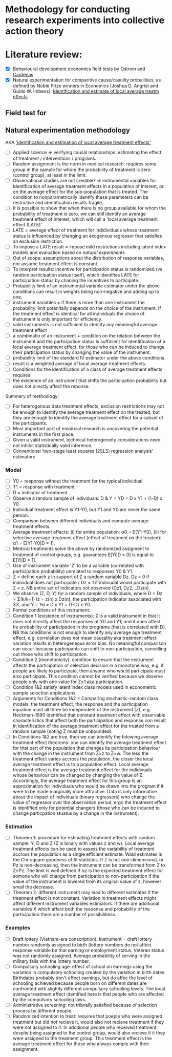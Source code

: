 # Methodology for conducting research experiments into collective action theory

# Literature review:
 - [x] Behavioural development economics field tests by Ostrom and [Cardenas](https://scholar.google.com.co/citations?user=yfeFFpIAAAAJ&hl=en)
 - [x] Natural experimentation for comparitive cause/casulity probailities, as defined by Noble Prize winners in Economics (Joshua D. Angrist and Guido W. Imbens): [Identification and estimate of local average treatm effects](https://www.nber.org/system/files/working_papers/t0118/t0118.pdf)

## Field test for 

## Natural experimentation methodology
AKA ['identification and estimation of local average treatment effects'](https://www.nber.org/system/files/working_papers/t0118/t0118.pdf)

  - [ ] Applied science => verifying causal relationships.  estimating the effect of treatment / interventions / programs.
  - [ ] Random assignment is the norm in medical research: requires some group in the sample for whom the probability of treatment is zero (control group), at least in the limit.
  - [ ] Observational studies are not credible? => instrumental variables for identification of average treatment effects in a population of interest, or on the average effect for the sub-population that is treated.  The condition to nonparametrically identify these parameters can be restrictive and identification results fragile. 
  - [ ] It is possible to show that when there is no group available for whom the probability of treatment is zero, we can still identify an average treatment effect of interest, which will call a 'local average treatment effect (LATE)'
  - [ ] LATE = average effect of treatment for indidividuals whose treatment status is influenced by changing an exogenous regressor that satisfies an exclusion restriction.
  - [ ] To impose a LATE result = impose mild restrictions including latent index models and evaluation based on _natural experiments_
  - [ ] Out of scope: assumptions about the distribution of response variables, nor assume treatment effect is constant.
  - [ ] To interpret results: incentive for participation status is randomized (vs random participation status itself); which identifies LATE for participation status by chaning the incentives to participate.
  - [ ] Probability limit of an instrumental variable estimator under the above conditions can result in weights being non-negative and adding up to one.
  - [ ] instrument variables = if there is more than one instrument the probability limit potenitally depends on the choice of the instrument.  If the treatment effect is identical for all individuals the choice of instrument is only important for efficiency.
  - [ ] valid instruments is not sufficient to identify any meaningful average treatment effect
  - [ ] a combinatin of an instrument + condition on the relation between the instrument and the participation status is sufficient for identification of a local average treatment effect, for those who can be induced to change their participation status by changing the value of the instrument.
  - [ ] probability limit of the standard IV estimator under the above conditions.
  - [ ] result is a weighted average of local average treatment effects.
  - [ ] Conditions for the identification of a class of average treatment effects requires:
  - [ ] the existence of an instrument that shifts the participation probability but does not directly affect the reponse.  

Summary of methodlogy:
  - [ ] For heterogenous data treatment effects, exclusion restrictions may not be enough to identify the average treatment effect on the treated, but they are enough to identify the average treatment effect for a subset of the participants.
  - [ ] Most important part of empircial research is uncovering the potential instruments in the first place.
  - [ ] Given a valid instrument, technical heterogeneity considerations need not inhibit statistically valid inference.
  - [ ] Conventional 'two-stage least squares (2SLS) regression analysis' estimators
 
 ### Model
  - [ ] Y0 = response without the treatment for the typical individual
  - [ ] T1 = response with treatment
  - [ ] D = indicator of treatment
  - [ ] Observe a random sample of individuals: D & Y = YD = D x Y1 + (1-D) x Y0
  - [ ] Individual treatment effect is Y1-Y0, but Y1 and Y0 are never the same person.
  - [ ] Comparison between different individuals and compute average treatment effects.
  - [ ] Average treatment effects: (i) for entire population: α0 = E(Y1-Y0), (ii) for selective average treatment effect (effect of treatment on the treated): α1 = E[Y1-Y0|D = 1].
  - [ ] Medical treatments solve the above by randomized assigment to treatment of control groups, e.g. guarantees E[Yi|D = 0] is equal to E[Yi|D = 1].
  - [ ] Use of instrument variable 'Z' to be a variable (correlated with participation probability) unrelated to responses Y0 & Y1.
  - [ ] Z = define each z in support of Z a random variable Dz.  Dz = 0 if individual does not participate / Dz = 1 if indivudal would participate with Z = z.  NB entire set of indicators not observed (Dz1, Dz2,...Dz(n).
  - [ ] We observe (Z, D, Y) for a random sample of individuals, where D = Dz = Σ(k/k=1) Iz = z(n) x Dz(n), the participation indicator associated with XX, and Y = Yd = D x Y1 + (1-D) x Y0.
  - [ ] Formal conditions of this instrument:
  - [ ] Condition 1 (existence of instruments): Z is a valid instrument in that it does not directly affect the responses of Y0 and Y1; and it does affect he probability of participation in the programe (that is correlated with D). NB this conditions is not enough to identify any average age treatment effect, e.g. correlation does not mean causality aka treatment effect variation results in heterogeneous error bias.  No meaningful comparison can occur because participants can shift to non-participation, cancelling out those who shift to participation.
  - [ ] Condition 2 (monotonicity): condition to ensure that the instrument affects the participation of selection decision in a monotone way, e.g. if people are likely to participate, then anyone who would participate must also participate.  This condition cannot be verified because we observe people only with one value for Z=1 aka participation.
  - [ ] Condition 1&2 satisfy latent index class models used in econometric sample selection applications.  
  - [ ] Arguments for Conditions 1&2 = Comparing stochastic-random class models: the treatment effect, the response and the participation equation must all three be independent of the instrument (Z), e.g. Heckman-1990 identified that constant treatment effect with observable characteristics that affect both the participation and response _can_ result in identification of the average treatment effect for the treated from a random sample (noting Z must be unbounded).
  - [ ] In Conditions 1&2 are true, then we can identify the folowing average treatment effect theorems: one can identify the average treatment effect for that part of the population that changes its participation behaviour with the change in the instrument from Z=z to Z=w.  The less the treatment effect varies accross the population, the closer the local average treatment effect is to a population effect.  Local average treatment effect is the average treatment effect for the indidivuals whose behaviour can be changed by changing the value of Z. Accordingly, the average treatment effect for this group is an approximation for individuals who would be drawn into the program if it were to be made marginally more attractive.  Data is only informative about the impact of individuals (binary regressors) who change the value of regressor over the observation period, ergo the treatment effect is identified only for potential changers (those who can be induced to change particpation stuatus by a change in the instrument).

### Estimation
 - [ ] Theorem 1: procedure for estimating treatment effects with random sample: Y, D and Z (Z is binary with values z and w).  Local average treatment effects can be used to assess the variability of treatment accross the population as a single efficient estimate.  Wald estimates is the Chi-square goodness of fit statistics.  If Z is not one-dimensional, or Pz is non-decreasing, then the instrument can be transformed from Z to Z=Pz.   The limit is well defined if αz is the expected treatment effect for somone who will change from participation to non-participation if the value of the instrument is lowered from its original value of z, however small the decrease.
 - [ ] Theorem 2: different instrument may lead to different estimates if the treatment effect is not constant. Variation in treatment effects might affect different instrument variables estimators.  If there are additional variables X which affect both the response and probability of the participation there are a number of possibilitiess.
 
 ### Examples
  - [ ] Draft lottery (Vietnam-era conscription).  Instrument = draft lottery number randomly assigned to birth (lottery numbers do not affect response variable be that earning or employment status.  Veteran status was not randomly assigned. Average probability of serving in the military falls with the lottery number. 
  - [ ] Compulsory schooling age: effect of school on earnings using the variation in compulsory schooling created by the variation in birth dates.  Birthdates probably don't effect earnings, but do affec the level of schooling achieved because people born on different dates are confronted with slightly different compulsory schooling levels.  The local average treatment effect identified here is that people who are affected by the compulsory schooling laws.
  - [ ] Administrative screening: not tribvally satisfied because of selection process by different people.
  - [ ] Randomized intention to treat: requires that poeple who were assigned treatment but did not recieve it, would also not recieve treatment if they were not assigned to it.  In additional people who received treatment despite being assigned to the control group, would also recieve if it they were assigned to the treatment group.  This treatment effect is the average treatment effect for those who always comply with their assignment.
